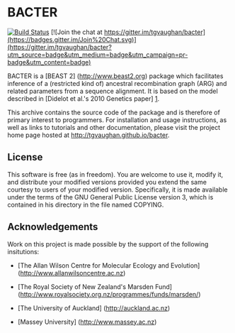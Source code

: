 BACTER
======

[![Build Status](https://travis-ci.org/tgvaughan/bacter.svg?branch=master)](https://travis-ci.org/tgvaughan/bacter) [![Join the chat at https://gitter.im/tgvaughan/bacter](https://badges.gitter.im/Join%20Chat.svg)](https://gitter.im/tgvaughan/bacter?utm_source=badge&utm_medium=badge&utm_campaign=pr-badge&utm_content=badge)

BACTER is a [BEAST 2] (http://www.beast2.org)  package which facilitates
inference of a (restricted kind of) ancestral recombination graph (ARG) and
related parameters from a sequence alignment.  It is based on the model
described in [Didelot et al.'s 2010 Genetics paper] [1].

This archive contains the source code of the package and is therefore of
primary interest to programmers.  For installation and usage instructions, as
well as links to tutorials and other documentation, please visit the project
home page hosted at http://tgvaughan.github.io/bacter.

License
-------

This software is free (as in freedom). You are welcome to use it, modify it,
and distribute your modified versions provided you extend the same courtesy to
users of your modified version.  Specifically, it is made available under the
terms of the GNU General Public License version 3, which is contained in his
directory in the file named COPYING.

Acknowledgements
----------------

Work on this project is made possible by the support of the following insitutions:

* [The Allan Wilson Centre for Molecular Ecology and Evolution]
  (http://www.allanwilsoncentre.ac.nz)

* [The Royal Society of New Zealand's Marsden Fund]
  (http://www.royalsociety.org.nz/programmes/funds/marsden/)

* [The University of Auckland] (http://auckland.ac.nz)

* [Massey University] (http://www.massey.ac.nz)

[1]: http://www.genetics.org/content/186/4/1435
